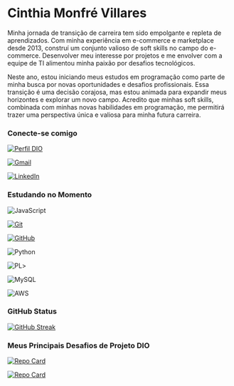 # Cinthia Monfré Villares

Minha jornada de transição de carreira tem sido empolgante e repleta de aprendizados. Com minha experiência em e-commerce e marketplace desde 2013, construí um conjunto valioso de soft skills no campo do e-commerce. Desenvolver meu interesse por projetos e me envolver com a equipe de TI alimentou minha paixão por desafios tecnológicos.

Neste ano, estou iniciando meus estudos em programação como parte de minha busca por novas oportunidades e desafios profissionais. Essa transição é uma decisão corajosa, mas estou animada para expandir meus horizontes e explorar um novo campo. Acredito que minhas soft skills, combinada com minhas novas habilidades em programação, me permitirá trazer uma perspectiva única e valiosa para minha futura carreira.

### Conecte-se comigo

[![Perfil DIO](https://img.shields.io/badge/-Meu%20Perfil%20na%20DIO-30A3DC?style=for-the-badge)](https://github.com/CinthiaMonfre)

[![Gmail](https://img.shields.io/badge/Gmail-333333?style=for-the-badge&logo=gmail&logoColor=red)](mailto:cinthia.monfre@gmail.com)

[![LinkedIn](https://img.shields.io/badge/-LinkedIn-000?style=for-the-badge&logo=linkedin&logoColor=30A3DC)](https://www.linkedin.com/in/cinthia-monfr%C3%A9-villares-43082740/)

### Estudando no Momento

![JavaScript](https://img.shields.io/badge/JavaScript-000?style=for-the-badge&logo=javascript&logoColor=30A3DC)

[![Git](https://img.shields.io/badge/Git-000?style=for-the-badge&logo=git&logoColor=E94D5F)](https://git-scm.com/doc)

[![GitHub](https://img.shields.io/badge/GitHub-000?style=for-the-badge&logo=github&logoColor=30A3DC)](https://docs.github.com/)

![Python](https://img.shields.io/badge/Python-14354C?style=for-the-badge&logo=python&logoColor=white)

![PL](https://img.shields.io/badge/PL%2FSQL-FFFFFF?style=for-the-badge&logo=oracle&logoColor=FF0000&labelColor=FFFFFF&color=FF0000)>

![MySQL](https://img.shields.io/badge/MySQL-00000F?style=for-the-badge&logo=mysql&logoColor=white)

![AWS](https://img.shields.io/badge/AWS-000.svg?style=for-the-badge&logo=amazon-aws&logoColor=white)


### GitHub Status

[![GitHub Streak](https://streak-stats.demolab.com/?user=CinthiaMonfre&theme=bear&background=000&border=30A3DC&dates=FFF)](https://git.io/streak-stats)


### Meus Principais Desafios de Projeto DIO

[![Repo Card](https://github-readme-stats.vercel.app/api/pin/?username=CinthiaMonfre&repo=Projeto-Classificador-Nivel-de-Heroi&bg_color=000&border_color=30A3DC&show_icons=true&icon_color=30A3DC&title_color=E94D5F&text_color=FFF)](https://github.com/CinthiaMonfre/Projeto-Classificador-Nivel-de-Heroi)

[![Repo Card](https://github-readme-stats.vercel.app/api/pin/?username=CinthiaMonfre&repo=Calculadora-Partidas-Rankeadas&bg_color=000&border_color=30A3DC&show_icons=true&icon_color=30A3DC&title_color=E94D5F&text_color=FFF)](https://github.com/CinthiaMonfre/Calculadora-Partidas-Rankeadas)
